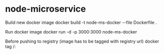 # node-microservice

Build new docker image
docker build -t node-ms-docker --file Dockerfile .

Run docker image
docker run -d -p 3000:3000 node-ms-docker

Before pushing to registry (image has to be tagged with registry url)
docker tag <existing-image> <registry-url>/<image-name>:<version>
